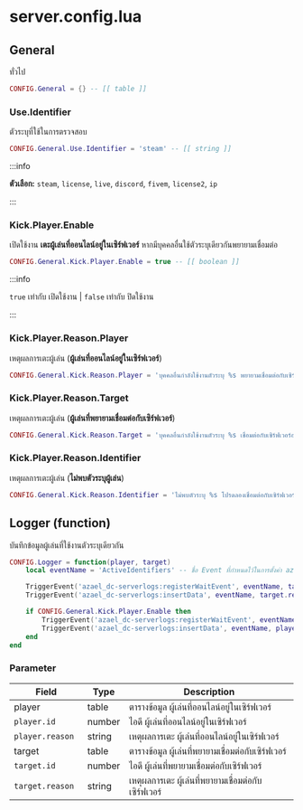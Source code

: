 # server.config.lua

## General

ทั่วไป

```lua title="บรรทัดที่ 11"
CONFIG.General = {} -- [[ table ]]
```

### Use.Identifier

ตัวระบุที่ใช้ในการตรวจสอบ

```lua title="บรรทัดที่ 13"
CONFIG.General.Use.Identifier = 'steam' -- [[ string ]]
```

:::info

**ตัวเลือก:** `steam`, `license`, `live`, `discord`, `fivem`, `license2`, `ip`

:::

### Kick.Player.Enable

เปิดใช้งาน **เตะผู้เล่นที่ออนไลน์อยู่ในเซิร์ฟเวอร์** หากมีบุคคลอื่นใช้ตัวระบุเดียวกันพยายามเชื่อมต่อ

```lua title="บรรทัดที่ 18"
CONFIG.General.Kick.Player.Enable = true -- [[ boolean ]]
```

:::info

`true` เท่ากับ เปิดใช้งาน | `false` เท่ากับ ปิดใช้งาน

:::

### Kick.Player.Reason.Player

เหตุผลการเตะผู้เล่น (**ผู้เล่นที่ออนไลน์อยู่ในเซิร์ฟเวอร์**)

```lua title="บรรทัดที่ 22"
CONFIG.General.Kick.Reason.Player = 'บุคคลอื่นกำลังใช้งานตัวระบุ %s พยายามเชื่อมต่อกับเซิร์ฟเวอร์' -- [[ string ]]
```

### Kick.Player.Reason.Target

เหตุผลการเตะผู้เล่น (**ผู้เล่นที่พยายามเชื่อมต่อกับเซิร์ฟเวอร์**)

```lua title="บรรทัดที่ 23"
CONFIG.General.Kick.Reason.Target = 'บุคคลอื่นกำลังใช้งานตัวระบุ %s เชื่อมต่อกับเซิร์ฟเวอร์อยู่ในขณะนี้' -- [[ string ]]
```

### Kick.Player.Reason.Identifier

เหตุผลการเตะผู้เล่น (**ไม่พบตัวระบุผู้เล่น**)

```lua title="บรรทัดที่ 24"
CONFIG.General.Kick.Reason.Identifier = 'ไม่พบตัวระบุ %s โปรดลองเชื่อมต่อกับเซิร์ฟเวอร์ใหม่อีกครั้ง' -- [[ string ]]
```

## Logger (function)

บันทึกข้อมูลผู้เล่นที่ใช้งานตัวระบุเดียวกัน

```lua title="บรรทัดที่ 36"
CONFIG.Logger = function(player, target)
    local eventName = 'ActiveIdentifiers' -- ชื่อ Event ที่กำหนดไว้ในการตั้งค่า azael_dc-serverlogs

    TriggerEvent('azael_dc-serverlogs:registerWaitEvent', eventName, target.id)
    TriggerEvent('azael_dc-serverlogs:insertData', eventName, target.reason, target.id, 3, false)

    if CONFIG.General.Kick.Player.Enable then
        TriggerEvent('azael_dc-serverlogs:registerWaitEvent', eventName, player.id)
        TriggerEvent('azael_dc-serverlogs:insertData', eventName, player.reason, player.id, 1, false)
    end
end
```

### Parameter

| Field                        | Type               | Description                                                
|------------------------------|--------------------|--------------------------------------------------
| player                       | table              | ตารางข้อมูล ผู้เล่นที่ออนไลน์อยู่ในเซิร์ฟเวอร์
| `player.id`                  | number             | ไอดี ผู้เล่นที่ออนไลน์อยู่ในเซิร์ฟเวอร์
| `player.reason`              | string             | เหตุผลการเตะ ผู้เล่นที่ออนไลน์อยู่ในเซิร์ฟเวอร์
| target                       | table              | ตารางข้อมูล ผู้เล่นที่พยายามเชื่อมต่อกับเซิร์ฟเวอร์
| `target.id`                  | number             | ไอดี ผู้เล่นที่พยายามเชื่อมต่อกับเซิร์ฟเวอร์
| `target.reason `             | string             | เหตุผลการเตะ ผู้เล่นที่พยายามเชื่อมต่อกับเซิร์ฟเวอร์
